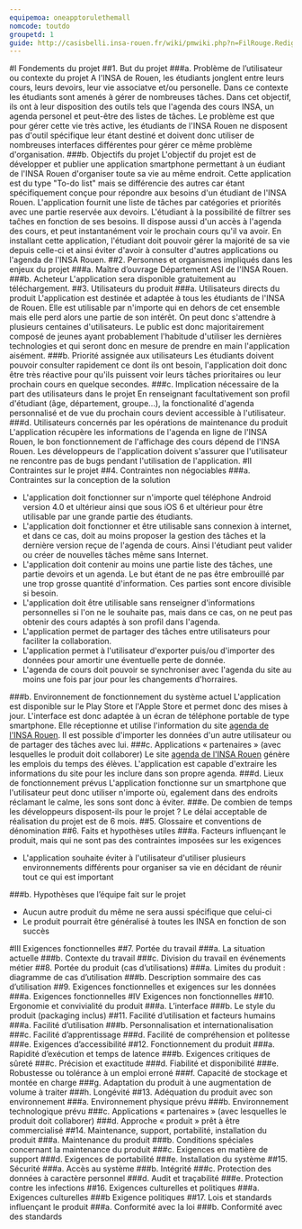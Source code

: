 ```yaml
---
equipemoa: oneapptorulethemall
nomcode: toutdo
groupetd: 1
guide: http://casisbelli.insa-rouen.fr/wiki/pmwiki.php?n=FilRouge.RedigerCdc
---
```


#I	Fondements du projet
##1. But du projet
###a. Problème de l’utilisateur ou contexte du projet 
A l'INSA de Rouen, les étudiants jonglent entre leurs cours, leurs devoirs, leur vie associatve et/ou personelle. Dans ce contexte les étudiants sont amenés à gérer de nombreuses tâches. Dans cet objectif, ils ont à leur disposition des outils tels que l'agenda des cours INSA, un agenda personel et peut-être des listes de tâches. Le problème est que pour gérer cette vie très active, les étudiants de l'INSA Rouen ne disposent pas d'outil spécifique leur étant destiné et doivent donc utiliser de nombreuses interfaces différentes pour gérer ce même problème d'organisation. 
###b. Objectifs du projet
L'objectif du projet est de développer et publier une application smartphone permettant à un éudiant de l'INSA Rouen d'organiser toute sa vie au même endroit. Cette application est du type "To-do list" mais se différencie des autres car étant spécifiquement conçue pour répondre aux besoins d'un étudiant de l'INSA Rouen. L'application fournit une liste de tâches par catégories et priorités avec une partie reservée aux devoirs. L'étudiant à la possibilité de filtrer ses taĉhes en fonction de ses besoins. Il dispose aussi d'un accès à l'agenda des cours, et peut instantanément voir le prochain cours qu'il va avoir. En installant cette application, l'étudiant doit pouvoir gérer la majorité de sa vie depuis celle-ci et ainsi éviter d'avoir à consulter d'autres applications ou l'agenda de l'INSA Rouen.
##2. Personnes et organismes impliqués dans les enjeux du projet
###a. Maître d’ouvrage
Département ASI de l'INSA Rouen.
###b. Acheteur
L'application sera disponible gratuitement au téléchargement.
##3. Utilisateurs du produit
###a.	Utilisateurs directs du produit
L'application est destinée et adaptée à tous les étudiants de l'INSA de Rouen. Elle est utilisable par n'importe qui en dehors de cet ensemble mais elle perd alors une partie de son intérêt. On peut donc s'attendre à plusieurs centaines d'utilisateurs. Le public est donc majoritairement composé de jeunes ayant probablement l'habitude d'utiliser les dernières technologies et qui seront donc en mesure de prendre en main l'application aisément.
###b. Priorité assignée aux utilisateurs
Les étudiants doivent pouvoir consulter rapidement ce dont ils ont besoin, l'application doit donc être très réactive pour qu'ils puissent voir leurs tâches prioritaires ou leur prochain cours en quelque secondes.
###c. Implication nécessaire de la part des utilisateurs dans le projet
En renseignant facultativement son profil d'étudiant (âge, département, groupe...), la fonctionalité d'agenda personnalisé et de vue du prochain cours devient accessible à l'utilisateur.
###d. Utilisateurs concernés par les opérations de maintenance du produit
L'application récupère les informations de l'agenda en ligne de l'INSA Rouen, le bon fonctionnement de l'affichage des cours dépend de l'INSA Rouen. Les développeurs de l'application doivent s'assurer que l'utilisateur ne rencontre pas de bugs pendant l'utilisation de l'application.
#II	Contraintes sur le projet 
##4. Contraintes non négociables
###a. Contraintes sur la conception de la solution

* L'application doit fonctionner sur n'importe quel téléphone Android version 4.0 et ultérieur ainsi que sous iOS 6 et ultérieur pour être utilisable par une grande partie des étudiants.
* L'application doit fonctionner et être utilisable sans connexion à internet, et dans ce cas, doit au moins proposer la gestion des tâches et la dernière version reçue de l'agenda de cours. Ainsi l'étudiant peut valider ou créer de nouvelles tâches même sans Internet.
* L'application doit contenir au moins une partie liste des tâches, une partie devoirs et un agenda. Le but étant de ne pas être embrouillé par une trop grosse quantité d'information. Ces parties sont encore divisible si besoin.
* L'application doit être utilisable sans renseigner d'informations personnelles si l'on ne le souhaite pas, mais dans ce cas, on ne peut pas obtenir des cours adaptés à son profil dans l'agenda.
* L'application permet de partager des tâches entre utilisateurs pour faciliter la collaboration.
* L'application permet à l'utilisateur d'exporter puis/ou d'importer des données pour amortir une éventuelle perte de donnée.
* L'agenda de cours doit pouvoir se synchroniser avec l'agenda du site au moins une fois par jour pour les changements d'horraires.

###b. Environnement de fonctionnement du système actuel
L'application est disponible sur le Play Store et l'Apple Store et permet donc des mises à jour. L'interface est donc adaptée à un écran de téléphone portable de type smartphone. Elle réceptionne et utilise l'information du site [agenda de l'INSA Rouen](agenda.insa-rouen.fr). Il est possible d'importer les données d'un autre utilisateur ou de partager des tâches avec lui.
###c. Applications « partenaires » (avec lesquelles le produit doit collaborer)
Le site [agenda de l'INSA Rouen](agenda.insa-rouen.fr) génère les emplois du temps des élèves. L'application est capable d'extraire les informations du site pour les inclure dans son propre agenda.
###d. Lieux de fonctionnement prévus
L'application fonctionne sur un smartphone que l'utilisateur peut donc utiliser n'importe où, egalement dans des endroits réclamant le calme, les sons sont donc à éviter.
###e. De combien de temps les développeurs disposent-ils pour le projet ?
Le délai acceptable de réalisation du projet est de 6 mois.
##5. Glossaire et conventions de dénomination
##6. Faits et hypothèses utiles
###a. Facteurs influençant le produit, mais qui ne sont pas des contraintes imposées sur les exigences

* L'application souhaite éviter à l'utilisateur d'utiliser plusieurs environnements différents pour organiser sa vie en décidant de réunir tout ce qui est important

###b. Hypothèses que l’équipe fait sur le projet 

* Aucun autre produit du même ne sera aussi spécifique que celui-ci
* Le produit pourrait être généralisé à toutes les INSA en fonction de son succès

#III	Exigences fonctionnelles
##7. Portée du travail
###a. La situation actuelle
###b. Contexte du travail
###c. Division du travail en événements métier
##8. Portée du produit (cas d’utilisations)
###a. Limites du produit : diagramme de cas d’utilisation
###b. Description sommaire des cas d’utilisation
##9. Exigences fonctionnelles et exigences sur les données
###a. Exigences fonctionnelles
#IV	Exigences non fonctionnelles
##10. Ergonomie et convivialité du produit
###a. L’interface
###b. Le style du produit (packaging inclus)
##11. Facilité d’utilisation et facteurs humains 
###a. Facilité d’utilisation
###b. Personnalisation et internationalisation
###c. Facilité d’apprentissage
###d. Facilité de compréhension et politesse
###e. Exigences d’accessibilité
##12. Fonctionnement du produit
###a. Rapidité d’exécution et temps de latence
###b. Exigences critiques de sûreté
###c. Précision et exactitude
###d. Fiabilité et disponibilité
###e. Robustesse ou tolérance à un emploi erroné
###f. Capacité de stockage et montée en charge
###g. Adaptation du produit à une augmentation de volume à traiter
###h. Longévité
##13. Adéquation du produit avec son environnement
###a. Environnement physique prévu
###b. Environnement technologique prévu
###c. Applications « partenaires » (avec lesquelles le produit doit collaborer) 
###d. Approche « produit » prêt à être commercialisé
##14. Maintenance, support, portabilité, installation du produit
###a. Maintenance du produit 
###b. Conditions spéciales concernant la maintenance du produit
###c. Exigences en matière de support
###d. Exigences de portabilité
###e. Installation du système
##15. Sécurité
###a. Accès au système
###b. Intégrité
###c. Protection des données à caractère personnel
###d. Audit et traçabilité
###e. Protection contre les infections
##16. Exigences culturelles et politiques 
###a. Exigences culturelles
###b Exigence politiques
##17. Lois et standards influençant le produit
###a. Conformité avec la loi
###b. Conformité avec des standards

